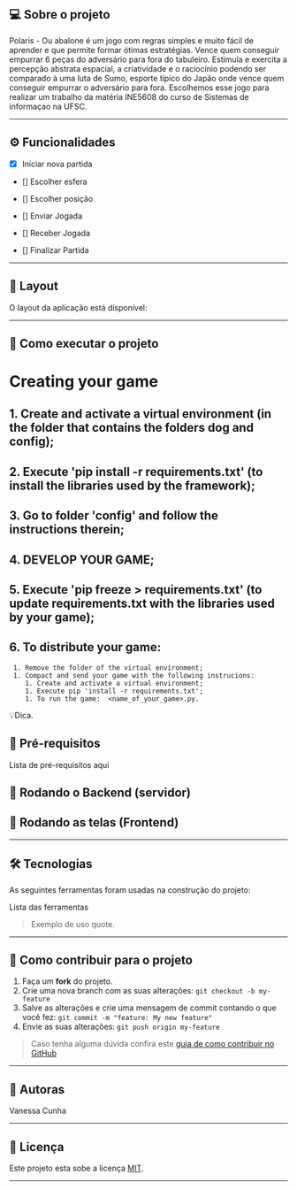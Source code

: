 ## 💻 Sobre o projeto

Polaris - Ou abalone é um jogo com regras simples e muito fácil de aprender e que permite formar ótimas estratégias. Vence quem conseguir empurrar 6 peças do adversário para fora do tabuleiro. Estimula e exercita a percepção abstrata espacial, a criatividade e o raciocínio podendo ser comparado à uma luta de Sumo, esporte típico do Japão onde vence quem conseguir empurrar o adversário para fora. Escolhemos esse jogo para realizar um trabalho da matéria INE5608 do curso de Sistemas de informaçao na UFSC.

---

## ⚙️ Funcionalidades

- [X] Iniciar nova partida

- [] Escolher esfera

- [] Escolher posição

- [] Enviar Jogada

- [] Receber Jogada

- []  Finalizar Partida



---

## 🎨 Layout

O layout da aplicação está disponível:


---

## 🚀 Como executar o projeto

# Creating your game

## 1. Create and activate a virtual environment (in the folder that contains the folders dog and config);

## 2. Execute 'pip install -r requirements.txt' (to install the libraries used by the framework);

## 3. Go to folder 'config' and follow the instructions therein;

## 4. DEVELOP YOUR GAME;

## 5. Execute 'pip freeze > requirements.txt' (to update requirements.txt with the libraries used by your game);

## 6. To distribute your game:

	 1. Remove the folder of the virtual environment;
	 1. Compact and send your game with the following instrucions:
		1. Create and activate a virtual environment;
		1. Execute pip 'install -r requirements.txt';
		1. To run the game:  <name_of_your_game>.py.

💡Dica.

## 🧳 Pré-requisitos
Lista de pré-requisitos aqui

## 🎲 Rodando o Backend (servidor)

## 🧭 Rodando as telas (Frontend)


---

## 🛠 Tecnologias

As seguintes ferramentas foram usadas na construção do projeto:

Lista das ferramentas

> Exemplo de uso quote.

---

## 💪 Como contribuir para o projeto

1. Faça um **fork** do projeto.
2. Crie uma nova branch com as suas alterações: `git checkout -b my-feature`
3. Salve as alterações e crie uma mensagem de commit contando o que você fez: `git commit -m "feature: My new feature"`
4. Envie as suas alterações: `git push origin my-feature`
> Caso tenha alguma dúvida confira este [guia de como contribuir no GitHub](./CONTRIBUTING.md)

---

## 🦸 Autoras

Vanessa Cunha


---

## 📝 Licença

Este projeto esta sobe a licença [MIT](./LICENSE).

---



